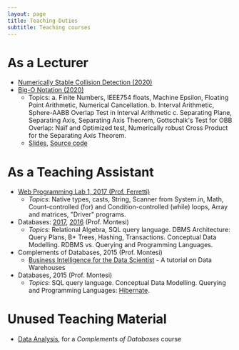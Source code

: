 ```yaml
---
layout: page
title: Teaching Duties
subtitle: Teaching courses
---
```


# As a Lecturer
* [Numerically Stable Collision Detection (2020)](https://github.com/jackbergus/NotesOnProgramming2020/blob/master/slides/02numeric_handouts.pdf) 
* [Big-O Notation (2020)](https://github.com/jackbergus/NotesOnProgramming2020/blob/master/slides/01bigo_handouts.pdf) 
  * Topics: 
    a. Finite Numbers, IEEE754 floats, Machine Epsilon, Floating Point Arithmetic, Numerical Cancellation.
    b. Interval Arithmetic, Sphere-AABB Overlap Test in Interval Arithmetic
    c. Separating Plane, Separating Axis, Separating Axis Theorem, Gottschalk's Test for OBB Overlap: Naïf and Optimized test, Numerically robust Cross Product for the Separating Axis Theorem.
  * [Slides](https://raw.githubusercontent.com/jackbergus/NotesOnProgramming2020/master/slides/02numeric.pdf), [Source code](https://github.com/jackbergus/NotesOnProgramming2020/tree/master/src/numeric)

# As a Teaching Assistant
* [Web Programming Lab 1, 2017 (Prof. Ferretti)](https://jackbergus.github.io/teaching/LPI17)
  * *Topics*: Native types, casts, String, Scanner from System.in, Math, Count-controlled (for) and Condition-controlled (while) loops, Array and matrices, "Driver" programs.
* Databases: [2017](https://jackbergus.github.io/teaching/BD#lab-sessions-2017), [2016](https://jackbergus.github.io/teaching/BD#lab-sessions-2016) (Prof. Montesi)
  * *Topics*: Relational Algebra,  SQL query language. DBMS Architecture: Query Plans, B+ Trees, Hashing, Transactions. Conceptual Data Modelling. RDBMS vs. Querying and Programming Languages.
* Complements of Databases, 2015 (Prof. Montesi)
  * [Business Intelligence for the 
Data Scientist](https://jackbergus.alwaysdata.net/DWTUT15.pdf) - A tutorial on Data Warehouses
* Databases, 2015 (Prof. Montesi)
  * *Topics*:  SQL query language. Conceptual Data Modelling. Querying and Programming Languages: [Hibernate](https://github.com/jackbergus/javahibernateexample/tree/master/hibernate_tutorial_2015).

# Unused Teaching Material

* [Data Analysis](https://jackbergus.github.io/teaching/dataanalysis/), for a *Complements of Databases* course
